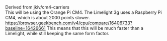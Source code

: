 Derived from jkiv/cm4-carriers\
This will be using the Orange Pi CM4.
The Limelight 3g uses a Raspberry Pi CM4, which is about 2000 points slower. https://browser.geekbench.com/v4/cpu/compare/16406733?baseline=16426661
This means that this will be much faster than a Limelight, while still keeping the same form factor.
